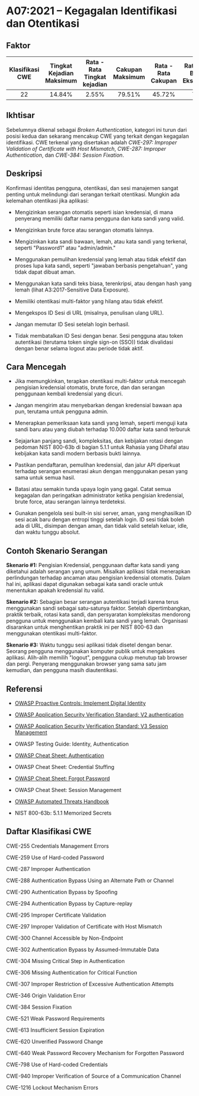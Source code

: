 # A07:2021 – Kegagalan Identifikasi dan Otentikasi

## Faktor

| Klasifikasi CWE | Tingkat Kejadian Maksimum | Rata - Rata Tingkat kejadian | Cakupan Maksimum | Rata - Rata Cakupan | Rata-rata Bobot Eksploitasi | Rata - Rata Bobot Dampak | Total Kejadian | Total CVE |
|:-------------:|:--------------------:|:--------------------:|:--------------:|:--------------:|:----------------------:|:---------------------:|:-------------------:|:------------:|
| 22          | 14.84%             | 2.55%              | 79.51%       | 45.72%       | 7.40                 | 6.50                | 132,195           | 3,897      |

## Ikhtisar

Sebelumnya dikenal sebagai *Broken Authentication*, kategori ini turun
dari posisi kedua dan sekarang mencakup CWE yang terkait dengan kegagalan identifikasi. CWE terkenal yang disertakan adalah *CWE-297: Improper Validation of
Certificate with Host Mismatch*, *CWE-287: Improper Authentication*, dan
*CWE-384: Session Fixation*.

## Deskripsi 

Konfirmasi identitas pengguna, otentikasi, dan sesi manajemen sangat penting untuk melindungi dari serangan terkait otentikasi. 
Mungkin ada kelemahan otentikasi jika aplikasi:

-   Mengizinkan serangan otomatis seperti isian kredensial, di mana
    penyerang memiliki daftar nama pengguna dan kata sandi yang valid.

-   Mengizinkan brute force atau serangan otomatis lainnya.

-   Mengizinkan kata sandi bawaan, lemah, atau kata sandi yang terkenal, seperti "Password1" atau "admin/admin."

-   Menggunakan pemulihan kredensial yang lemah atau tidak efektif dan proses lupa kata sandi, seperti "jawaban berbasis pengetahuan", yang tidak dapat dibuat
    aman.

-   Menggunakan kata sandi teks biasa, terenkripsi, atau dengan hash yang lemah (lihat
    A3:2017-Sensitive Data Exposure).

-   Memiliki otentikasi multi-faktor yang hilang atau tidak efektif.

-   Mengekspos ID Sesi di URL (misalnya, penulisan ulang URL).

-   Jangan memutar ID Sesi setelah login berhasil.

-   Tidak membatalkan ID Sesi dengan benar. Sesi pengguna atau
    token autentikasi (terutama token single sign-on (SSO)) tidak
    divalidasi dengan benar selama logout atau periode tidak aktif.

## Cara Mencegah

-   Jika memungkinkan, terapkan otentikasi multi-faktor untuk mencegah
    pengisian kredensial otomatis, brute force, dan dan serangan penggunaan kembali kredensial yang dicuri.

-   Jangan mengirim atau menyebarkan dengan kredensial bawaan apa pun, terutama untuk
    pengguna admin.

-   Menerapkan pemeriksaan kata sandi yang lemah, seperti menguji kata sandi baru atau yang diubah terhadap 10.000 daftar kata sandi terburuk

-   Sejajarkan panjang sandi, kompleksitas, dan kebijakan rotasi dengan pedoman NIST
    800-63b di bagian 5.1.1 untuk Rahasia yang Dihafal atau kebijakan kata sandi modern berbasis bukti lainnya.

-   Pastikan pendaftaran, pemulihan kredensial, dan jalur API
    diperkuat terhadap serangan enumerasi akun dengan menggunakan pesan yang sama
    untuk semua hasil.

-   Batasi atau semakin tunda upaya login yang gagal. Catat semua kegagalan
    dan peringatkan administrator ketika pengisian kredensial, brute force, atau
    serangan lainnya terdeteksi.

-   Gunakan pengelola sesi built-in sisi server, aman, yang menghasilkan
    ID sesi acak baru dengan entropi tinggi setelah login. ID sesi
    tidak boleh ada di URL, disimpan dengan aman, dan tidak valid setelah
    keluar, idle, dan waktu tunggu absolut.

## Contoh Skenario Serangan

**Skenario #1:** Pengisian Kredensial, penggunaan daftar kata sandi yang diketahui
adalah serangan yang umum. Misalkan aplikasi tidak menerapkan
perlindungan terhadap ancaman atau pengisian kredensial otomatis. Dalam hal ini,
aplikasi dapat digunakan sebagai kata sandi oracle untuk menentukan apakah
kredensial itu valid.

**Skenario #2:** Sebagian besar serangan autentikasi terjadi karena terus
menggunakan sandi sebagai satu-satunya faktor. Setelah dipertimbangkan, praktik terbaik, rotasi kata sandi, dan persyaratan kompleksitas mendorong pengguna untuk menggunakan kembali kata sandi yang lemah. Organisasi disarankan untuk menghentikan praktik ini per NIST 800-63 dan menggunakan otentikasi multi-faktor.

**Skenario #3:** Waktu tunggu sesi aplikasi tidak disetel dengan benar. Seorang
pengguna menggunakan komputer publik untuk mengakses aplikasi. Alih-alih
memilih "logout", pengguna cukup menutup tab browser dan pergi. Penyerang menggunakan browser yang sama satu jam kemudian, dan pengguna masih diautentikasi.

## Referensi

-   [OWASP Proactive Controls: Implement Digital
    Identity](https://owasp.org/www-project-proactive-controls/v3/en/c6-digital-identity)

-   [OWASP Application Security Verification Standard: V2
    authentication](https://owasp.org/www-project-application-security-verification-standard)

-   [OWASP Application Security Verification Standard: V3 Session
    Management](https://owasp.org/www-project-application-security-verification-standard)

-   OWASP Testing Guide: Identity, Authentication

-   [OWASP Cheat Sheet:
    Authentication](https://cheatsheetseries.owasp.org/cheatsheets/Authentication_Cheat_Sheet.html)

-   OWASP Cheat Sheet: Credential Stuffing

-   [OWASP Cheat Sheet: Forgot
    Password](https://cheatsheetseries.owasp.org/cheatsheets/Forgot_Password_Cheat_Sheet.html)

-   OWASP Cheat Sheet: Session Management

-   [OWASP Automated Threats
    Handbook](https://owasp.org/www-project-automated-threats-to-web-applications/)

-   NIST 800-63b: 5.1.1 Memorized Secrets

## Daftar Klasifikasi CWE

CWE-255 Credentials Management Errors

CWE-259 Use of Hard-coded Password

CWE-287 Improper Authentication

CWE-288 Authentication Bypass Using an Alternate Path or Channel

CWE-290 Authentication Bypass by Spoofing

CWE-294 Authentication Bypass by Capture-replay

CWE-295 Improper Certificate Validation

CWE-297 Improper Validation of Certificate with Host Mismatch

CWE-300 Channel Accessible by Non-Endpoint

CWE-302 Authentication Bypass by Assumed-Immutable Data

CWE-304 Missing Critical Step in Authentication

CWE-306 Missing Authentication for Critical Function

CWE-307 Improper Restriction of Excessive Authentication Attempts

CWE-346 Origin Validation Error

CWE-384 Session Fixation

CWE-521 Weak Password Requirements

CWE-613 Insufficient Session Expiration

CWE-620 Unverified Password Change

CWE-640 Weak Password Recovery Mechanism for Forgotten Password

CWE-798 Use of Hard-coded Credentials

CWE-940 Improper Verification of Source of a Communication Channel

CWE-1216 Lockout Mechanism Errors
